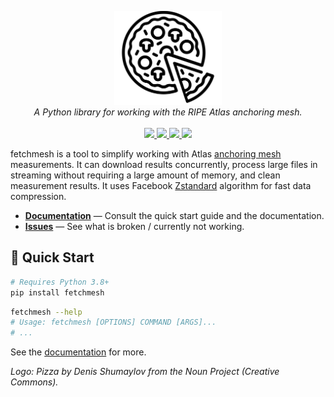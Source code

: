 <p align="center">
  <img src="/docs/logo.png" height="150"><br/>
  <i>A Python library for working with the RIPE Atlas anchoring mesh.</i><br/><br/>
  <a href="https://app.codecov.io/gh/SmartMonitoringSchemes/fetchmesh">
    <img src="https://img.shields.io/codecov/c/github/SmartMonitoringSchemes/fetchmesh?logo=codecov&logoColor=white">
  </a>
  <a href="https://github.com/SmartMonitoringSchemes/fetchmesh/raw/gh-pages/fetchmesh.pdf">
    <img src="https://img.shields.io/badge/documentation-pdf-blue.svg?logo=readthedocs&logoColor=white&style=flat">
  </a>
  <a href="https://pypi.org/project/fetchmesh/">
    <img src="https://img.shields.io/pypi/v/fetchmesh?color=blue&logo=pypi&logoColor=white">
  </a>
  <a href="https://github.com/SmartMonitoringSchemes/fetchmesh/actions/workflows/tests.yml">
    <img src="https://img.shields.io/github/workflow/status/SmartMonitoringSchemes/fetchmesh/Tests?logo=github&label=tests">
  </a>
</p>

fetchmesh is a tool to simplify working with Atlas [anchoring mesh](https://atlas.ripe.net/about/anchors/) measurements. It can download results concurrently, process large files in streaming without requiring a large amount of memory, and clean measurement results. It uses Facebook [Zstandard](https://facebook.github.io/zstd/) algorithm for fast data compression.

- [**Documentation**](https://github.com/SmartMonitoringSchemes/fetchmesh/raw/gh-pages/fetchmesh.pdf) — Consult the quick start guide and the documentation.
- [**Issues**](https://github.com/SmartMonitoringSchemes/fetchmesh/issues) — See what is broken / currently not working.

## :rocket: Quick Start

```bash
# Requires Python 3.8+
pip install fetchmesh
```

```bash
fetchmesh --help
# Usage: fetchmesh [OPTIONS] COMMAND [ARGS]...
# ...
```

See the [documentation](https://github.com/SmartMonitoringSchemes/fetchmesh/raw/gh-pages/fetchmesh.pdf) for more.

*Logo: Pizza by Denis Shumaylov from the Noun Project (Creative Commons).*
